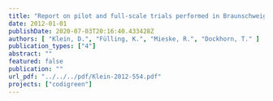 ```yaml
---
title: "Report on pilot and full-scale trials performed in Braunschweig on codigestion and thermal hydrolysis - Workpackage 3"
date: 2012-01-01
publishDate: 2020-07-03T20:16:40.433428Z
authors: [ "Klein, D.", "Fülling, K.", "Mieske, R.", "Dockhorn, T." ]
publication_types: ["4"]
abstract: ""
featured: false
publication: ""
url_pdf: "../../../pdf/Klein-2012-554.pdf"
projects: ["codigreen"]
---
```


